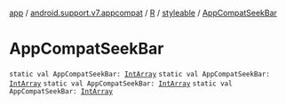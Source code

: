 [app](../../../index.md) / [android.support.v7.appcompat](../../index.md) / [R](../index.md) / [styleable](index.md) / [AppCompatSeekBar](.)

# AppCompatSeekBar

`static val AppCompatSeekBar: `[`IntArray`](https://kotlinlang.org/api/latest/jvm/stdlib/kotlin/-int-array/index.html)
`static val AppCompatSeekBar: `[`IntArray`](https://kotlinlang.org/api/latest/jvm/stdlib/kotlin/-int-array/index.html)
`static val AppCompatSeekBar: `[`IntArray`](https://kotlinlang.org/api/latest/jvm/stdlib/kotlin/-int-array/index.html)
`static val AppCompatSeekBar: `[`IntArray`](https://kotlinlang.org/api/latest/jvm/stdlib/kotlin/-int-array/index.html)